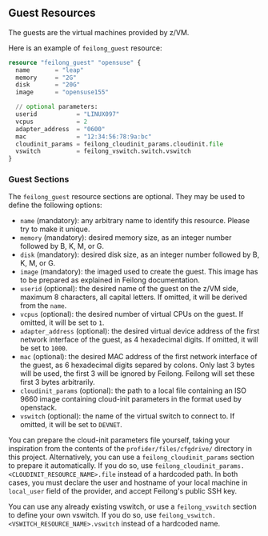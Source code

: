 ## Guest Resources

The guests are the virtual machines provided by z/VM.

Here is an example of `feilong_guest` resource:

```terraform
resource "feilong_guest" "opensuse" {
  name       = "leap"
  memory     = "2G"
  disk       = "20G"
  image      = "opensuse155"

  // optional parameters:
  userid           = "LINUX097"
  vcpus            = 2
  adapter_address  = "0600"
  mac              = "12:34:56:78:9a:bc"
  cloudinit_params = feilong_cloudinit_params.cloudinit.file
  vswitch          = feilong_vswitch.switch.vswitch
}
```


### Guest Sections

The `feilong_guest` resource sections are optional. They may be used to define the following options:

 * `name` (mandatory): any arbitrary name to identify this resource. Please try to make it unique.
 * `memory` (mandatory): desired memory size, as an integer number followed by B, K, M, or G.
 * `disk` (mandatory): desired disk size, as an integer number followed by B, K, M, or G.
 * `image` (mandatory): the imaged used to create the guest. This image has to be prepared as explained in Feilong documentation.
 * `userid` (optional): the desired name of the guest on the z/VM side, maximum 8 characters, all capital letters. If omitted, it will be derived from the `name`.
 * `vcpus` (optional): the desired number of virtual CPUs on the guest. If omitted, it will be set to `1`.
 * `adapter_address` (optional): the desired virtual device address of the first network interface of the guest, as 4 hexadecimal digits. If omitted, it will be set to `1000`.
 * `mac` (optional): the desired MAC address of the first network interface of the guest, as 6 hexadecimal digits separed by colons. Only last 3 bytes will be used, the first 3 will be ignored by Feilong. Feilong will set these first 3 bytes arbitrarily.
 * `cloudinit_params` (optional): the path to a local file containing an ISO 9660 image containing cloud-init parameters in the format used by openstack.
 * `vswitch` (optional): the name of the virtual switch to connect to. If omitted, it will be set to `DEVNET`.

You can prepare the cloud-init parameters file yourself, taking your inspiration from the contents of the `profider/files/cfgdrive/` directory in this project. Alternatively, you can use a `feilong_cloudinit_params` section to prepare it automatically. If you do so, use `feilong_cloudinit_params.<CLOUDINIT_RESOURCE_NAME>.file` instead of a hardcoded path.
In both cases, you must declare the user and hostname of your local machine in `local_user` field of the provider, and accept Feilong's public SSH key.

You can use any already existing vswitch, or use a `feilong_vswitch` section to define your own vswitch. If you do so, use `feilong_vswitch.<VSWITCH_RESOURCE_NAME>.vswitch` instead of a hardcoded name.
